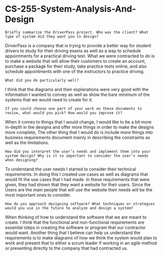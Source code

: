 # CS-255-System-Analysis-And-Design


    Briefly summarize the DriverPass project. Who was the client? What type of system did they want you to design?
DriverPass is a company that is trying to provide a better way for student drivers to study for their driving exams as well as a way to schedule appointments for a practical driving test. What we were contracted to do is to make a website that will allow their customers to create an account, purchase a package for their study, take practice tests online, and also schedule appointments with one of the instructors to practice driving. 
    
    What did you do particularly well?
I think that the diagrams and their explanations were very good with the information I wanted to convey as well as show the bare minimum of the systems that we would need to create for it.
    
    If you could choose one part of your work on these documents to revise, what would you pick? How would you improve it?
When it comes to things that I would change, I would like to be a bit more in-depth in the designs and offer more things in order to make the designs more complete, The other thing that I would do is include more things into business requirements document mainly in describing the constraints as well as the limitations.
    
    How did you interpret the user’s needs and implement them into your system design? Why is it so important to consider the user’s needs when designing?
To understand the user needs I started to consider their technical requirements. In doing this I created use cases as well as diagrams that would fit the use cases that I had made. In these requirements that were given, they had shown that they want a website for their users. Since the Users are the main people that will use the website their needs will be the most important ones to consider.
    
    How do you approach designing software? What techniques or strategies would you use in the future to analyze and design a system?
When thinking of how to understand the software that we are meant to create. I think that the functional and non-functional requirements are essential steps in creating the software or program that our contractor would want. Another thing that I believe can help us understand the requirements is to make diagrams of how we think the system would plan to work and present that to either a scrum leader if working in an agile method or presenting directly to the company that had contracted us.
